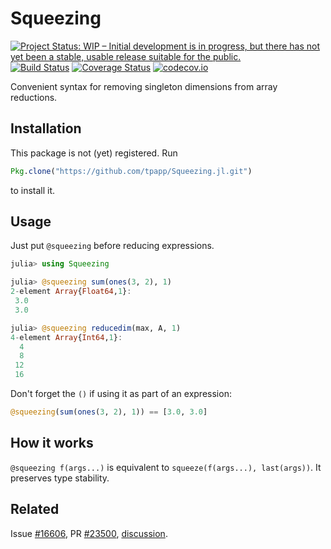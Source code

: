 # Squeezing

[![Project Status: WIP – Initial development is in progress, but there has not yet been a stable, usable release suitable for the public.](http://www.repostatus.org/badges/latest/wip.svg)](http://www.repostatus.org/#wip)
[![Build Status](https://travis-ci.org/tpapp/Squeezing.jl.svg?branch=master)](https://travis-ci.org/tpapp/Squeezing.jl)
[![Coverage Status](https://coveralls.io/repos/tpapp/Squeezing.jl/badge.svg?branch=master&service=github)](https://coveralls.io/github/tpapp/Squeezing.jl?branch=master)
[![codecov.io](http://codecov.io/github/tpapp/Squeezing.jl/coverage.svg?branch=master)](http://codecov.io/github/tpapp/Squeezing.jl?branch=master)

Convenient syntax for removing singleton dimensions from array reductions.

## Installation

This package is not (yet) registered. Run
```julia
Pkg.clone("https://github.com/tpapp/Squeezing.jl.git")
```
to install it.

## Usage

Just put `@squeezing` before reducing expressions.

```julia
julia> using Squeezing

julia> @squeezing sum(ones(3, 2), 1)
2-element Array{Float64,1}:
 3.0
 3.0

julia> @squeezing reducedim(max, A, 1)
4-element Array{Int64,1}:
  4
  8
 12
 16
```

Don't forget the `()` if using it as part of an expression:

```julia
@squeezing(sum(ones(3, 2), 1)) == [3.0, 3.0]
```

## How it works

`@squeezing f(args...)` is equivalent to `squeeze(f(args...), last(args))`. It preserves type stability.

## Related

Issue [#16606](https://github.com/JuliaLang/julia/issues/16606), PR [#23500](https://github.com/JuliaLang/julia/pull/23500), [discussion](https://discourse.julialang.org/t/sum-squeeze-as-one-function/2471/11).
